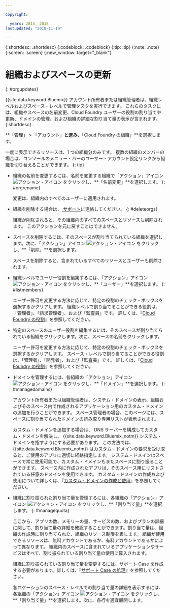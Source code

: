 ```yaml
---

copyright:

  years: 2015, 2018
lastupdated: "2018-11-19"

---
```


{:shortdesc: .shortdesc}
{:codeblock: .codeblock}
{:tip: .tip}
{:note: .note}
{:screen: .screen}
{:new_window: target="_blank"}


# 組織およびスペースの更新
{: #orgupdates}

{{site.data.keyword.Bluemix}} アカウント所有者または組織管理者は、組織レベルおよびスペース・レベルで管理タスクを実行できます。 これらのタスクには、組織やスペースの名前変更、Cloud Foundry ユーザーの役割の割り当てや更新、ドメインの管理、および組織の詳細な割り当て量の表示が含まれます。 
{:shortdesc}

**「管理」 > 「アカウント」**と進み、**「Cloud Foundry の組織」**を選択します。

一度に表示できるリソースは、1 つの組織分のみです。 複数の組織のメンバーの場合は、コンソールのメニュー・バーのユーザー・アカウント設定リンクから組織を切り替えることができます。
{: tip}

  * 組織の名前を変更するには、名前を変更する組織で「アクション」アイコン ![アクション・アイコン](../icons/action-menu-icon.svg) をクリックし、**「名前変更」**を選択します。
    {: #orgrename}

    変更は、組織内のすべてのユーザーに適用されます。
    
  * 組織を削除する場合は、[ サポート](/docs/get-support/howtogetsupport.html)に連絡してください。
    {: #deleteorgs}
  
    組織が削除されると、その組織内のすべてのスペースとリソースも削除されます。 このアクションを元に戻すことはできません。 
    
  * スペースを削除するには、そのスペースが割り当てられている組織を選択します。次に、「アクション」アイコン ![アクション・アイコン](../icons/action-menu-icon.svg) をクリックし、**「削除」**を選択します。

    スペースを削除すると、含まれているすべてのリソースとユーザーも削除されます。 
    
  * 組織レベルでユーザー役割を編集するには、「アクション」アイコン ![アクション・アイコン](../icons/action-menu-icon.svg) をクリックし、**「ユーザー」**を選択します。
    {: #listmembers}
  
    ユーザー許可を変更する方法に応じて、特定の役割のチェック・ボックスを選択するかクリアします。 組織レベルで割り当てることができる役割は、「管理者」、「請求管理者」、および「監査員」です。 詳しくは、『[Cloud Foundry の役割](/docs/iam/cfaccess.html#cfroles)』を参照してください。
    
  * 特定のスペースのユーザー役割を編集するには、そのスペースが割り当てられている組織をクリックします。次に、スペースの名前をクリックします。 

    ユーザー許可を変更する方法に応じて、特定の役割のチェック・ボックスを選択するかクリアします。 スペース・レベルで割り当てることができる役割は、「管理者」、「開発者」、および「監査員」です。 詳しくは、『[Cloud Foundry の役割](/docs/iam/cfaccess.html#cfroles)』を参照してください。

  * ドメインを管理するには、各組織の「アクション」アイコン ![アクション・アイコン](../icons/action-menu-icon.svg) をクリックし、**「ドメイン」**を選択します。
{: #managedomains}

    アカウント所有者または組織管理者は、システム・ドメインの表示、組織およびそのスペース内で作成されるアプリケーション用のカスタム・ドメインの追加を行うことができます。 スペース管理者の場合、このページには、スペースに割り当てられたドメインの読み取り専用リストが表示されます。
    
    カスタム・ドメインを追加する場合は、
DNS サーバーを構成してカスタム・ドメインを解決し、
{{site.data.keyword.Bluemix_notm}}
システム・ドメインを指すようにする必要があります。 この方法では、{{site.data.keyword.Bluemix_notm}} はカスタム・ドメインの要求を受け取ると、ご使用のアプリに適切に経路指定します。 システム・ドメインはスペースで常に使用可能で、カスタム・ドメインもまたスペースに割り振ることができます。 スペース内に作成されたアプリは、そのスペース用にリストされている任意のドメインを使用できます。 カスタム・ドメインの作成および使用について詳しくは、『[カスタム・ドメインの作成と使用](/docs/apps/updapps.html#domain)』を参照してください。

  * 組織に割り振られた割り当て量を管理するには、各組織の「アクション」アイコン ![アクション・アイコン](../icons/action-menu-icon.svg) をクリックし、**「割り当て量」**を選択します。
    {: #managequota}
  
    ここから、アプリの数、メモリーの量、サービスの数、およびプランの詳細に関して、割り当て量の詳細を確認することができます。割り当て量は、組織の作成時に割り当てられた、組織のリソース制限を表します。 組織が使用できるリソースは、無料アカウントであるか、有料アカウントであるかによって異なります。 組織内のスペースに含まれているアプリケーションやサービスはすべて、割り振られている割り当て量の使用に算入されます。
    
    組織に割り振られている割り当て量を変更するには、サポート Case を作成する必要があります。詳しくは、『[サポート Case の処理](/docs/get-support/opencase.html#open-case)』を参照してください。
    
    各ロケーションのスペース・レベルでの割り当て量の詳細を表示するには、各組織の「アクション」アイコン ![アクション・アイコン](../icons/action-menu-icon.svg) をクリックし、**「割り当て量」**を選択します。次に、各行を適宜展開します。 
